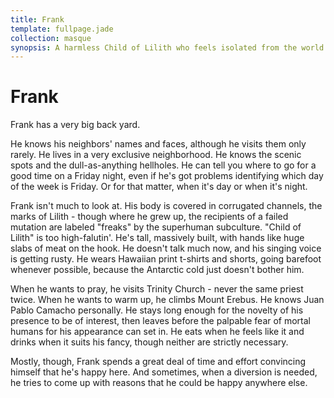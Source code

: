 ```yaml
---
title: Frank
template: fullpage.jade
collection: masque
synopsis: A harmless Child of Lilith who feels isolated from the world.
---
```


# Frank

Frank has a very big back yard.

He knows his neighbors' names and faces, although he visits them only rarely. He lives in a very exclusive neighborhood. He knows the scenic spots and the dull-as-anything hellholes. He can tell you where to go for a good time on a Friday night, even if he's got problems identifying which day of the week is Friday. Or for that matter, when it's day or when it's night.

Frank isn't much to look at. His body is covered in corrugated channels, the marks of Lilith - though where he grew up, the recipients of a failed mutation are labeled "freaks" by the superhuman subculture. "Child of Lilith" is too high-falutin'. He's tall, massively built, with hands like huge slabs of meat on the hook. He doesn't talk much now, and his singing voice is getting rusty. He wears Hawaiian print t-shirts and shorts, going barefoot whenever possible, because the Antarctic cold just doesn't bother him.

When he wants to pray, he visits Trinity Church - never the same priest twice. When he wants to warm up, he climbs Mount Erebus. He knows Juan Pablo Camacho personally. He stays long enough for the novelty of his presence to be of interest, then leaves before the palpable fear of mortal humans for his appearance can set in. He eats when he feels like it and drinks when it suits his fancy, though neither are strictly necessary.

Mostly, though, Frank spends a great deal of time and effort convincing himself that he's happy here. And sometimes, when a diversion is needed, he tries to come up with reasons that he could be happy anywhere else.
